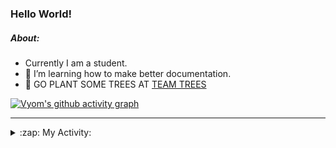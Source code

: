 ### Hello World!

##### About:
- Currently I am a student.
- 🌱 I’m learning how to make better documentation.
- 🌱 GO PLANT SOME TREES AT [TEAM TREES](https://teamtrees.org/)

[![Vyom's github activity graph](https://activity-graph.herokuapp.com/graph?username=Vyvy-vi)](https://github.com/ashutosh00710/github-readme-activity-graph)

---
<details>
  <summary>:zap: My Activity:</summary>
  
<!--START_SECTION:waka-->
![Code Time](http://img.shields.io/badge/Code%20Time-944%20hrs%202%20mins-blue)

**I'm a Night 🦉** 

```text
🌞 Morning    95 commits     ███░░░░░░░░░░░░░░░░░░░░░░   13.61% 
🌆 Daytime    169 commits    ██████░░░░░░░░░░░░░░░░░░░   24.21% 
🌃 Evening    228 commits    ████████░░░░░░░░░░░░░░░░░   32.66% 
🌙 Night      206 commits    ███████░░░░░░░░░░░░░░░░░░   29.51%

```
📅 **I'm Most Productive on Sunday** 

```text
Monday       100 commits    ███░░░░░░░░░░░░░░░░░░░░░░   14.33% 
Tuesday      113 commits    ████░░░░░░░░░░░░░░░░░░░░░   16.19% 
Wednesday    86 commits     ███░░░░░░░░░░░░░░░░░░░░░░   12.32% 
Thursday     103 commits    ███░░░░░░░░░░░░░░░░░░░░░░   14.76% 
Friday       104 commits    ███░░░░░░░░░░░░░░░░░░░░░░   14.9% 
Saturday     75 commits     ██░░░░░░░░░░░░░░░░░░░░░░░   10.74% 
Sunday       117 commits    ████░░░░░░░░░░░░░░░░░░░░░   16.76%

```


📊 **This Week I Spent My Time On** 

```text
🔥 Editors: 
VS Code                  7 hrs 53 mins       █████████████████████████   100.0%

🐱‍💻 Projects: 
generators               2 hrs 47 mins       ████████░░░░░░░░░░░░░░░░░   35.43% 
CSF                      2 hrs 47 mins       ████████░░░░░░░░░░░░░░░░░   35.34% 
praise                   1 hr 11 mins        ███░░░░░░░░░░░░░░░░░░░░░░   15.05% 
github-readme-youtube-car52 mins             ██░░░░░░░░░░░░░░░░░░░░░░░   11.07% 
discord-bot              14 mins             ░░░░░░░░░░░░░░░░░░░░░░░░░   3.11%

```


 Last Updated on 05/11/2022 21:04:14 UTC
<!--END_SECTION:waka-->
</details>
